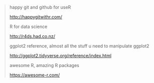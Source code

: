 > happy git and github for useR
>
> http://happygitwithr.com/
>
>R for data science
>
>http://r4ds.had.co.nz/
>
>ggplot2 reference, almost all the stuff u need to manipulate ggplot2
>
>http://ggplot2.tidyverse.org/reference/index.html
>
>awesome R, amazing R packages
>
>https://awesome-r.com/
>
>